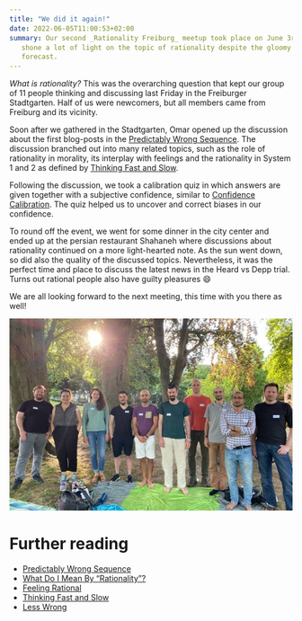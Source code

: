 ```yaml
---
title: "We did it again!"
date: 2022-06-05T11:00:53+02:00
summary: Our second _Rationality Freiburg_ meetup took place on June 3rd and
   shone a lot of light on the topic of rationality despite the gloomy weather
   forecast.
---
```


_What is rationality?_ This was the overarching question that kept our group of
11 people thinking and discussing last Friday in the Freiburger Stadtgarten.
Half of us were newcomers, but all members came from Freiburg and its vicinity.

Soon after we gathered in the Stadtgarten, Omar opened up the discussion about
the first blog-posts in the [Predictably Wrong
Sequence](https://www.readthesequences.com/Predictably-Wrong-Sequence).  The
discussion branched out into many related topics, such as the role of
rationality in morality, its interplay with feelings and the rationality in
System 1 and 2 as defined by [Thinking Fast and
Slow](https://www.goodreads.com/book/show/11468377-thinking-fast-and-slow).

Following the discussion, we took a calibration quiz in which answers are given
together with a subjective confidence, similar to [Confidence
Calibration](http://confidence.success-equation.com/).  The quiz helped us to
uncover and correct biases in our confidence.

To round off the event, we went for some dinner in the city center and ended up
at the persian restaurant Shahaneh where discussions about rationality
continued on a more light-hearted note. As the sun went down, so did also the
quality of the discussed topics. Nevertheless, it was the perfect time and
place to discuss the latest news in the Heard vs Depp trial. Turns out rational
people also have guilty pleasures 😄️

We are all looking forward to the next meeting, this time with you there as well!

![Group photo 'Rationality Freiburg'](rationality-meetup-group-pic.jpeg "Group photo 'Rationality Freiburg'")

# Further reading

* [Predictably Wrong Sequence](https://www.readthesequences.com/Predictably-Wrong-Sequence)
* [What Do I Mean By “Rationality”?](https://www.readthesequences.com/What-Do-I-Mean-By-Rationality)
* [Feeling Rational](https://www.readthesequences.com/Feeling-Rational)
* [Thinking Fast and Slow](https://www.goodreads.com/book/show/11468377-thinking-fast-and-slow)
* [Less Wrong](https://www.lesswrong.com/)
